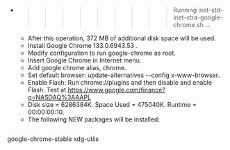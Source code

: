 * >>>>>>>>> Running inst-std-inet-xtra-google-chrome.sh ...
  * After this operation, 372 MB of additional disk space will be used.
  * Install Google Chrome 133.0.6943.53 .
  * Modify configuration to run google-chrome as root.
  * Insert Google Chrome in Internet menu.
  * Add google chrome alias, chrome.
  * Set default browser: update-alternatives --config x-www-browser.
  * Enable Flash: Run chrome://plugins and then disable and enable Flash. Test at https://www.google.com/finance?q=NASDAQ%3AAAPL
  * Disk size = 6286384K. Space Used = 475040K. Runtime = 00:00:00:10.
  * The following NEW packages will be installed:
  ```bash
google-chrome-stable xdg-utils
  ```
